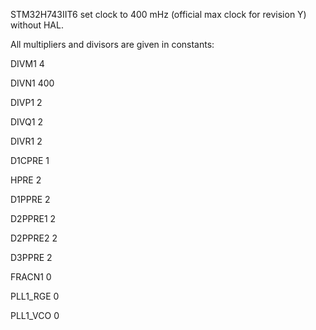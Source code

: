 STM32H743IIT6 set clock to 400 mHz (official max clock for revision Y) without HAL.

All multipliers and divisors are given in constants:


DIVM1    4

DIVN1    400

DIVP1    2

DIVQ1    2

DIVR1    2

D1CPRE   1

HPRE     2

D1PPRE   2

D2PPRE1  2

D2PPRE2  2

D3PPRE   2

FRACN1   0


PLL1_RGE 0

PLL1_VCO 0
